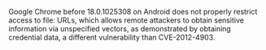 Google Chrome before 18.0.1025308 on Android does not properly restrict access to file: URLs, which allows remote attackers to obtain sensitive information via unspecified vectors, as demonstrated by obtaining credential data, a different vulnerability than CVE-2012-4903.